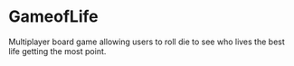 # GameofLife
 Multiplayer board game allowing users to roll die to see who lives the best life getting the most point. 
